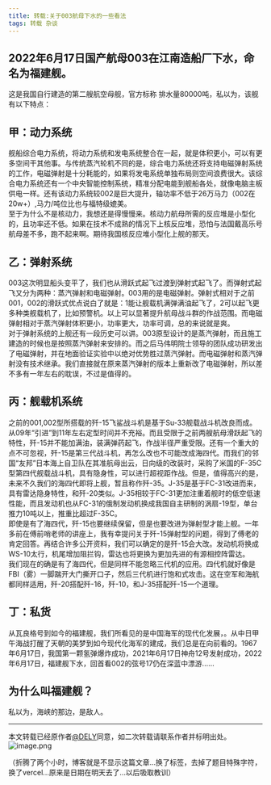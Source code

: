 ```yaml
---
title: 转载:关于003航母下水的一些看法  
tags: 转载 杂谈
---
```


## 2022年6月17日国产航母003在江南造船厂下水，命名为福建舰。
这是我国自行建造的第二艘航空母舰，官方标称 排水量80000吨，私以为，该舰有以下特点：  

## 甲：动力系统
舰船综合电力系统，将动力系统和发电系统整合在一起，就是体积更小，可以有更多空间干其他事。与传统蒸汽轮机不同的是，综合电力系统还将支持电磁弹射系统的工作，电磁弹射是十分耗能的，如果将发电系统单独布局则空间浪费很大。该综合电力系统还有一个中央智能控制系统，精准分配电能到舰船各处，就像电脑主板供电一样。还有该动力系统较002是巨大提升，轴功率不低于26万马力（002在20w+）,马力/吨位比也与福特级媲美。  
至于为什么不是核动力，我想还是得慢慢来。核动力航母所需的反应堆是小型化的，且功率还不低。如果在技术不成熟的情况下上核反应堆，恐怕与法国戴高乐号航母差不多，跑不起来啊。期待我国核反应堆小型化上舰的那天。  

## 乙：弹射系统
003这次明显船头变平了，我们也从滑跃式起飞过渡到弹射式起飞了。而弹射式起飞又分为两种：蒸汽弹射和电磁弹射。003用的是电磁弹射。弹射式相对于之前001，002的滑跃式优点说白了就是：1能让舰载机满弹满油起飞了，2可以起飞更多种类舰载机了，比如预警机。以上可以显著提升航母战斗群的作战范围。而电磁弹射相对于蒸汽弹射体积更小，功率更大，功率可调，总的来说就是爽。  
对于弹射系统的上舰还有一段历史可以讲。003原型设计的是蒸汽弹射，而且施工建造的时候也是按照蒸汽弹射来安排的。而之后马伟明院士领导的团队成功研发出了电磁弹射，并在地面验证实验中以绝对优势胜过蒸汽弹射。而电磁弹射和蒸汽弹射没有技术继承。我们直接就在原来蒸汽弹射的版本上重新改了电磁弹射，所以差不多有一年左右的耽误，不过是值得的。

## 丙：舰载机系统
之前的001,002型所搭载的歼-15飞鲨战斗机是基于Su-33舰载战斗机改良而成。从09年“引进”到11年左右定型时间并不充裕。而且受限于之前两艘航母滑跃起飞的特性，歼-15并不能加满油，装满弹药起飞，作战半径严重受限。还有一个重大的点不可忽视，歼-15是第三代战斗机，再怎么改也不可能改成海四代。而我们的邻国“友邦”日本海上自卫队在其准航母出云，日向级的改装时，采购了米国的F-35C型第四代舰载战斗机，具有隐身性，可以进行超视距作战。但是，值得高兴的是，未来不久我们的海四代即将上舰，暂且称作歼-35。J-35是基于FC-31改进而来，具有雷达隐身特性，和歼-20类似。J-35相较于FC-31更加注重着舰时的低空低速性能，而且发动机也从FC-31的俄制发动机换成我国自主研制的涡扇-19型，单台推力10吨以上，推重比超过F-35C。  
即使是有了海四代，歼-15也要继续保留，但是也要改进为弹射型才能上舰。一年多前在傅前哨老师的讲座上，我有幸提问关于歼-15弹射型的问题，得到了傅老的肯定回答。再结合许多公开资料，我们可以确定的是歼-15会大改。发动机将换成WS-10太行，机尾增加阻拦钩，雷达也将更换为更加先进的有源相控阵雷达。  
我们现在的确是有了海四代，但是同样不能忽略三代机的应用。四代机就好像是FBI（雾）一脚踹开大门撕开口子，然后三代机进行饱和式攻击。这在空军和海航都同样适用，歼-20搭配歼-16，歼-10，和J-35搭配歼-15一个道理。  

## 丁：私货
从瓦良格号到如今的福建舰，我们所看见的是中国海军的现代化发展，。从中日甲午海战打醒了天朝的美梦到如今现代化海军的建成，我们总是在向前看的。1967年6月17日，我国第一颗氢弹爆炸成功，2021年6月17日神舟12号发射成功，2022年6月17日，福建舰下水，回首看002的弦号17仍在深蓝中漂游......  

## 为什么叫福建舰？
私以为，海峡的那边，是敌人。  


* * *
本文转载已经原作者[@DELY](https://user.qzone.qq.com/3194917030?uin=3194917030&is_famous_space=1&brand_flag=0&_t_=0.8224076602043968)同意，如二次转载请联系作者并标明出处。  
![image.png](https://i.imgur.com/j4OgI1s.jpeg)  

（折腾了两个小时，博客就是不显示这篇文章...换了标签，去掉了题目特殊字符，换了vercel...原来是日期在明天去了...以后吸取教训）